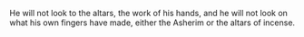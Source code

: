He will not look to the altars, the work of his hands, and he will not look on what his own fingers have made, either the Asherim or the altars of incense.
